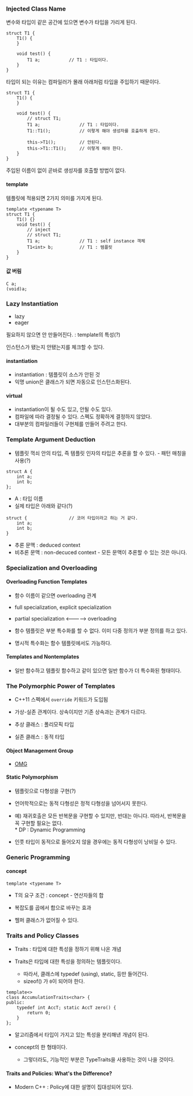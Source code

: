 ### Injected Class Name

변수와 타입이 같은 공간에 있으면 변수가 타입을 가리게 된다.

```
struct T1 {
	T1() {
	}
	
	void test() {
		T1 a;			// T1 : 타입이다.
	}
}
```

타입이 되는 이유는 컴파일러가 몰래 아래처럼 타입을 주입하기 때문이다. 

```
struct T1 {
	T1() {
	}
	
	void test() {
		// struct T1;
		T1 a;				// T1 : 타입이다.
		T1::T1();			// 이렇게 해야 생성자를 호출하게 된다. 

		this->T1(); 		// 안된다.
		this->T1::T1(); 	// 이렇게 해야 한다.
	}
}
```

주입된 이름이 없이 곧바로 생성자를 호출할 방법이 없다.

#### template

템플릿에 적용되면 2가지 의미를 가지게 된다. 

```
template <typename T>
struct T1 {
	T1() {}
	void test() {
		// inject
		// struct T1;
		T1 a;				// T1 : self instance 객체
		T1<int> b;			// T1 : 템플릿
	}
}
```

#### 값 버림

```
C a;
(void)a;
```

### Lazy Instantiation

* lazy
* eager

필요하지 않으면 안 만들어진다. : template의 특성(?)

인스턴스가 됐는지 안됐는지를 체크할 수 있다.

#### instantiation

* instantiation : 템플릿이 소스가 안된 것
* 익명 union은 클래스가 되면 자동으로 인스턴스화된다. 

#### virtual

* instantiation이 될 수도 있고, 안될 수도 있다.
* 컴파일에 따라 결정될 수 있다. 스펙도 정확하게 결정하지 않았다.
* 대부분의 컴파일러들이 구현체를 만들어 주려고 한다.

### Template Argument Deduction

* 템플릿 꺽쇠 안의 타입, 즉 템플릿 인자의 타입은 추론을 할 수 있다. - 패턴 매칭을 사용(?)

```
struct A {
	int a;
	int b;
};
``` 

* A : 타입 이름
* 실제 타입은 아래와 같다(?)

```
struct {				// 코어 타입이라고 하는 거 같다.
	int a;
	int b;
}
```

* 추론 문맥 : deduced context 
* 비추론 문맥 : non-decuced context - 모든 문맥이 추론할 수 있는 것은 아니다.

### Specialization and Overloading

#### Overloading Function Templates

* 함수 이름이 같으면 overloading 관계

* full specialization, explicit specialization
* partial specialization <-----> overloading

* 함수 템플릿은 부분 특수화를 할 수 없다. 이미 다중 정의가 부분 정의를 하고 있다. 

* 명시적 특수화는 함수 템플릿에서도 가능하다.

#### Templates and Nontemplates

* 일반 함수하고 템플릿 함수하고 같이 있으면 일반 함수가 더 특수화된 형태이다.

### The Polymorphic Power of Templates

* C++11 스펙에서 `override` 키워드가 도입됨

* 가상-실존 관계이다. 상속이지만 기존 상속과는 관계가 다르다. 

* 추상 클래스 : 폴리모픽 타입
* 실존 클래스 : 동적 타입

#### Object Management Group

* [OMG](http://www.omg.org)

#### Static Polymorphism

* 템플릿으로 다형성을 구현(?)
* 언어학적으로는 동적 다형성은 정적 다형성을 넘어서지 못한다.

* 예) 재귀호출은 모든 반복문을 구현할 수 있지만, 반대는 아니다. 
	  따라서, 반복문을 꼭 구현할 필요는 없다.    
	  * DP : Dynamic Programming
	  
* 인풋 타입이 동적으로 들어오지 않을 경우에는 동적 다형성이 낭비일 수 있다.

### Generic Programming

#### concept

```
template <typename T>
```

* T의 요구 조건 : concept - 연산자들의 합

* 복잡도를 곱에서 합으로 바꾸는 효과
* 헬퍼 클래스가 없어질 수 있다. 

### Traits and Policy Classes

* Traits : 타입에 대한 특성을 정하기 위해 나온 개념

* Traits은 타입에 대한 특성을 정의하는 템플릿이다. 
	* 따라서, 클래스에 typedef (using), static, 등만 들어간다.
	* sizeof() 가 `0`이 되어야 한다.

```
template<>class AccumulationTraits<char> {public:	typedef int AccT; static AccT zero() {		return 0; 
	}};
```
	
* 알고리즘에서 타입이 가지고 있는 특성을 분리해낸 개념이 된다. 

* concept의 한 형태이다.
	* 그렇더라도, 기능적인 부분은 TypeTraits을 사용하는 것이 나을 것이다.

#### Traits and Policies: What's the Difference?

* Modern C++ : Policy에 대한 설명이 집대성되어 있다. 








